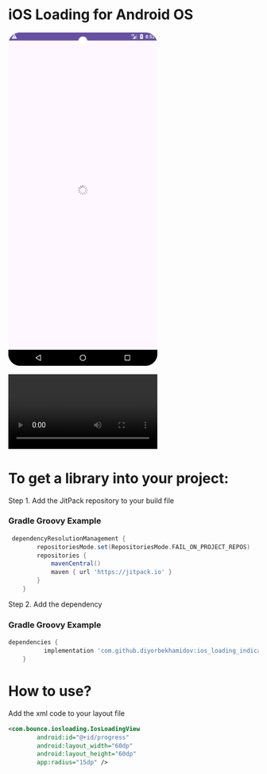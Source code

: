 # iOS Loading for Android OS

<img src="assets/oview2.png" alt="Description of Image" width="300"/>

![View video here](https://raw.githubusercontent.com/diyorbekhamidov/ios_loading_indicator/main/assets/oview.mp4)

<h1>To get a library into your project:</h1>
 <p>Step 1. Add the JitPack repository to your build file </p>


### Gradle Groovy Example

```groovy
 dependencyResolutionManagement {
		repositoriesMode.set(RepositoriesMode.FAIL_ON_PROJECT_REPOS)
		repositories {
			mavenCentral()
			maven { url 'https://jitpack.io' }
		}
	}
```
<p>Step 2. Add the dependency</p>

### Gradle Groovy Example

```groovy
dependencies {
          implementation 'com.github.diyorbekhamidov:ios_loading_indicator:1.0.4'
	}
```

<h1>How to use?</h1>
<p>Add the xml code to your layout file</p>

```xml
<com.bounce.iosloading.IosLoadingView
        android:id="@+id/progress"
        android:layout_width="60dp"
        android:layout_height="60dp"
        app:radius="15dp" />

```



